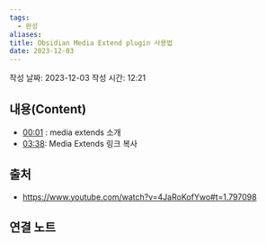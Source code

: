 ```yaml
---
tags:
  - 완성
aliases: 
title: Obsidian Media Extend plugin 사용법
date: 2023-12-03
---
```

작성 날짜: 2023-12-03
작성 시간: 12:21



## 내용(Content)
- [00:01](https://www.youtube.com/watch?v=4JaRoKofYwo#t=1.797098) : media extends 소개
- [03:38](https://www.youtube.com/watch?v=4JaRoKofYwo#t=218.80458893515015): Media Extends 링크 복사


## 출처
- https://www.youtube.com/watch?v=4JaRoKofYwo#t=1.797098
## 연결 노트


